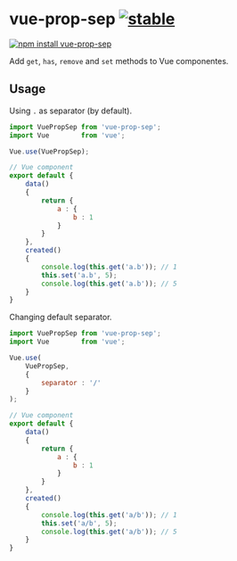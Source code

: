 # vue-prop-sep [![stable](http://badges.github.io/stability-badges/dist/stable.svg)](http://github.com/badges/stability-badges)

[![npm install vue-prop-sep](https://nodei.co/npm/vue-prop-sep.png?compact=true)](https://npmjs.org/package/vue-prop-sep/)

Add `get`, `has`, `remove` and `set` methods to Vue componentes.

## Usage

Using `.` as separator (by default).

```javascript
import VuePropSep from 'vue-prop-sep';
import Vue        from 'vue';

Vue.use(VuePropSep);

// Vue component
export default {
    data()
    {
        return {
            a : {
                b : 1
            }
        }
    },
    created()
    {
        console.log(this.get('a.b')); // 1
        this.set('a.b', 5);
        console.log(this.get('a.b')); // 5
    }
}
```

Changing default separator.

```javascript
import VuePropSep from 'vue-prop-sep';
import Vue        from 'vue';

Vue.use(
    VuePropSep,
    {
        separator : '/'
    }
);

// Vue component
export default {
    data()
    {
        return {
            a : {
                b : 1
            }
        }
    },
    created()
    {
        console.log(this.get('a/b')); // 1
        this.set('a/b', 5);
        console.log(this.get('a/b')); // 5
    }
}
```
